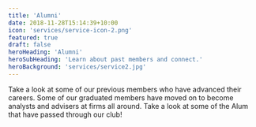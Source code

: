 ```yaml
---
title: 'Alumni'
date: 2018-11-28T15:14:39+10:00
icon: 'services/service-icon-2.png'
featured: true
draft: false
heroHeading: 'Alumni'
heroSubHeading: 'Learn about past members and connect.'
heroBackground: 'services/service2.jpg'
---
```


Take a look at some of our previous members who have advanced their careers. Some of our graduated members have moved on to become analysts and advisers at firms all around. Take a look at some of the Alum that have passed through our club!
